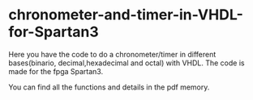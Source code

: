 # chronometer-and-timer-in-VHDL-for-Spartan3
Here you have the code to do a chronometer/timer in different bases(binario, decimal,hexadecimal and octal)  with VHDL. The code is made for the fpga Spartan3.

You can find all the functions and details in the pdf memory.
